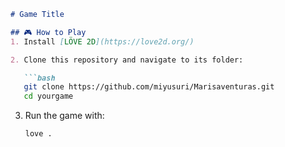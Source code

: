 ```markdown
# Game Title

## 🎮 How to Play
1. Install [LÖVE 2D](https://love2d.org/)

2. Clone this repository and navigate to its folder:

   ```bash
   git clone https://github.com/miyusuri/Marisaventuras.git
   cd yourgame
```

3. Run the game with:
   ```bash
   love .
   ```
